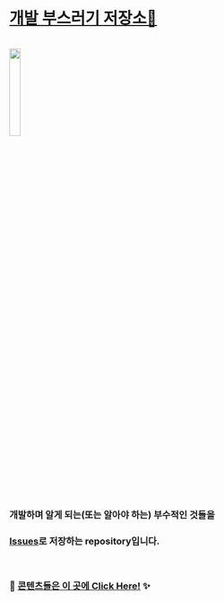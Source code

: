 # [개발 부스러기 저장소🍪](https://github.com/cho-hyeonjin/dev-crumb-bin/issues)
<br/>

<img src="https://github.com/cho-hyeonjin/dev-crumb-bin/assets/78816754/0daa64b3-294d-40a6-9856-84d12558b2d0" width="20%" />

<br/>

<br/>

### 개발하며 알게 되는(또는 알아야 하는) 부수적인 것들을
### [Issues](https://github.com/cho-hyeonjin/dev-crumb-bin/issues)로 저장하는 repository입니다.
<br/>

### **🍞 [콘텐츠들은 이 곳에 Click Here!](https://github.com/cho-hyeonjin/dev-crumb-bin/issues) ✨** 

